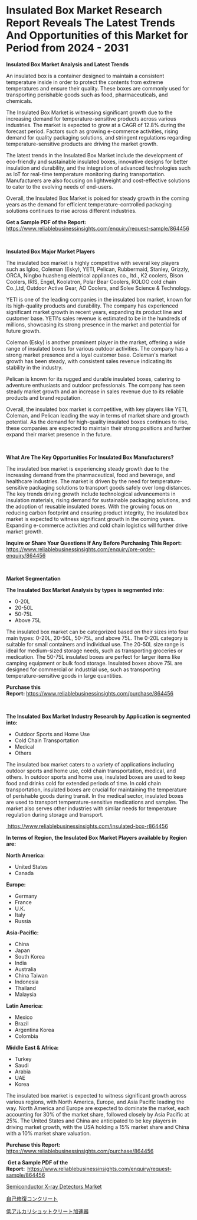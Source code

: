 <p><h1>Insulated Box Market Research Report Reveals The Latest Trends And Opportunities of this Market for Period from 2024 - 2031</h1></p><p><strong>Insulated Box Market Analysis and Latest Trends</strong></p>
<p><p>An insulated box is a container designed to maintain a consistent temperature inside in order to protect the contents from extreme temperatures and ensure their quality. These boxes are commonly used for transporting perishable goods such as food, pharmaceuticals, and chemicals.</p><p>The Insulated Box Market is witnessing significant growth due to the increasing demand for temperature-sensitive products across various industries. The market is expected to grow at a CAGR of 12.8% during the forecast period. Factors such as growing e-commerce activities, rising demand for quality packaging solutions, and stringent regulations regarding temperature-sensitive products are driving the market growth.</p><p>The latest trends in the Insulated Box Market include the development of eco-friendly and sustainable insulated boxes, innovative designs for better insulation and durability, and the integration of advanced technologies such as IoT for real-time temperature monitoring during transportation. Manufacturers are also focusing on lightweight and cost-effective solutions to cater to the evolving needs of end-users.</p><p>Overall, the Insulated Box Market is poised for steady growth in the coming years as the demand for efficient temperature-controlled packaging solutions continues to rise across different industries.</p></p>
<p><strong>Get a Sample PDF of the Report:&nbsp;</strong> <a href="https://www.reliablebusinessinsights.com/enquiry/request-sample/864456">https://www.reliablebusinessinsights.com/enquiry/request-sample/864456</a></p>
<p>&nbsp;</p>
<p><strong>Insulated Box Major Market Players</strong></p>
<p><p>The insulated box market is highly competitive with several key players such as Igloo, Coleman (Esky), YETI, Pelican, Rubbermaid, Stanley, Grizzly, ORCA, Ningbo huasheng electrical appliances co., ltd., K2 coolers, Bison Coolers, IRIS, Engel, Koolatron, Polar Bear Coolers, ROLOO cold chain Co.,Ltd, Outdoor Active Gear, AO Coolers, and Solee Science & Technology.</p><p>YETI is one of the leading companies in the insulated box market, known for its high-quality products and durability. The company has experienced significant market growth in recent years, expanding its product line and customer base. YETI's sales revenue is estimated to be in the hundreds of millions, showcasing its strong presence in the market and potential for future growth.</p><p>Coleman (Esky) is another prominent player in the market, offering a wide range of insulated boxes for various outdoor activities. The company has a strong market presence and a loyal customer base. Coleman's market growth has been steady, with consistent sales revenue indicating its stability in the industry.</p><p>Pelican is known for its rugged and durable insulated boxes, catering to adventure enthusiasts and outdoor professionals. The company has seen steady market growth and an increase in sales revenue due to its reliable products and brand reputation.</p><p>Overall, the insulated box market is competitive, with key players like YETI, Coleman, and Pelican leading the way in terms of market share and growth potential. As the demand for high-quality insulated boxes continues to rise, these companies are expected to maintain their strong positions and further expand their market presence in the future.</p></p>
<p>&nbsp;</p>
<p><strong>What Are The Key Opportunities For Insulated Box Manufacturers?</strong></p>
<p><p>The insulated box market is experiencing steady growth due to the increasing demand from the pharmaceutical, food and beverage, and healthcare industries. The market is driven by the need for temperature-sensitive packaging solutions to transport goods safely over long distances. The key trends driving growth include technological advancements in insulation materials, rising demand for sustainable packaging solutions, and the adoption of reusable insulated boxes. With the growing focus on reducing carbon footprint and ensuring product integrity, the insulated box market is expected to witness significant growth in the coming years. Expanding e-commerce activities and cold chain logistics will further drive market growth.</p></p>
<p><strong>Inquire or Share Your Questions If Any Before Purchasing This Report:</strong> <a href="https://www.reliablebusinessinsights.com/enquiry/pre-order-enquiry/864456">https://www.reliablebusinessinsights.com/enquiry/pre-order-enquiry/864456</a></p>
<p>&nbsp;</p>
<p><strong>Market Segmentation</strong></p>
<p><strong>The Insulated Box Market Analysis by types is segmented into:</strong></p>
<p><ul><li>0-20L</li><li>20-50L</li><li>50-75L</li><li>Above 75L</li></ul></p>
<p><p>The insulated box market can be categorized based on their sizes into four main types: 0-20L, 20-50L, 50-75L, and above 75L. The 0-20L category is suitable for small containers and individual use. The 20-50L size range is ideal for medium-sized storage needs, such as transporting groceries or medication. The 50-75L insulated boxes are perfect for larger items like camping equipment or bulk food storage. Insulated boxes above 75L are designed for commercial or industrial use, such as transporting temperature-sensitive goods in large quantities.</p></p>
<p><strong>Purchase this Report:&nbsp;</strong><a href="https://www.reliablebusinessinsights.com/purchase/864456">https://www.reliablebusinessinsights.com/purchase/864456</a></p>
<p>&nbsp;</p>
<p><strong>The Insulated Box Market Industry Research by Application is segmented into:</strong></p>
<p><ul><li>Outdoor Sports and Home Use</li><li>Cold Chain Transportation</li><li>Medical</li><li>Others</li></ul></p>
<p><p>The insulated box market caters to a variety of applications including outdoor sports and home use, cold chain transportation, medical, and others. In outdoor sports and home use, insulated boxes are used to keep food and drinks cold for extended periods of time. In cold chain transportation, insulated boxes are crucial for maintaining the temperature of perishable goods during transit. In the medical sector, insulated boxes are used to transport temperature-sensitive medications and samples. The market also serves other industries with similar needs for temperature regulation during storage and transport.</p></p>
<p><a href="https://www.reliablebusinessinsights.com/insulated-box-r864456">&nbsp;https://www.reliablebusinessinsights.com/insulated-box-r864456</a></p>
<p><strong>In terms of Region, the Insulated Box Market Players available by Region are:</strong></p>
<p>
    <p> <strong> North America: </strong>
        <ul>
            <li>United States</li>
            <li>Canada</li>
        </ul>
        </p> 
    <p> <strong> Europe: </strong>
        <ul>
            <li>Germany</li>
            <li>France</li>
            <li>U.K.</li>
            <li>Italy</li>
            <li>Russia</li>
        </ul>
        </p> 
    <p> <strong> Asia-Pacific: </strong>
        <ul>
            <li>China</li>
            <li>Japan</li>
            <li>South Korea</li>
            <li>India</li>
            <li>Australia</li>
            <li>China Taiwan</li>
            <li>Indonesia</li>
            <li>Thailand</li>
            <li>Malaysia</li>
        </ul>
        </p> 
    <p> <strong> Latin America: </strong>
        <ul>
            <li>Mexico</li>
            <li>Brazil</li>
            <li>Argentina Korea</li>
            <li>Colombia</li>
        </ul>
        </p> 
    <p> <strong> Middle East & Africa: </strong>
        <ul>
            <li>Turkey</li>
            <li>Saudi</li>
            <li>Arabia</li>
            <li>UAE</li>
            <li>Korea</li>
        </ul>
    </p>
    </p>
<p><p>The insulated box market is expected to witness significant growth across various regions, with North America, Europe, and Asia Pacific leading the way. North America and Europe are expected to dominate the market, each accounting for 30% of the market share, followed closely by Asia Pacific at 25%. The United States and China are anticipated to be key players in driving market growth, with the USA holding a 15% market share and China with a 10% market share valuation.</p></p>
<p><strong>Purchase this Report: </strong><a href="https://www.reliablebusinessinsights.com/purchase/864456">https://www.reliablebusinessinsights.com/purchase/864456</a></p>
<p>&nbsp;<strong>Get a Sample PDF of the Report:&nbsp;&nbsp;</strong><a href="https://www.reliablebusinessinsights.com/enquiry/request-sample/864456">https://www.reliablebusinessinsights.com/enquiry/request-sample/864456</a></p>
<p><strong></strong></p>
<p><p><a href="https://view.publitas.com/reportprime-1/global-semiconductor-x-ray-detectors-market-by-product-type-by-application-by-region-and-companies-industry-segment-outlook-market-assessment-competition-scenario-trends-and-forecast-2024-2031/">Semiconductor X-ray Detectors Market</a></p><p><a href="https://github.com/leigh4852023/Market-Research-Report-List-1/blob/main/5445596155704.md">自己修復コンクリート</a></p><p><a href="https://github.com/alyle7648/Market-Research-Report-List-1/blob/main/1829944155703.md">低アルカリショットクリート加速器</a></p></p>